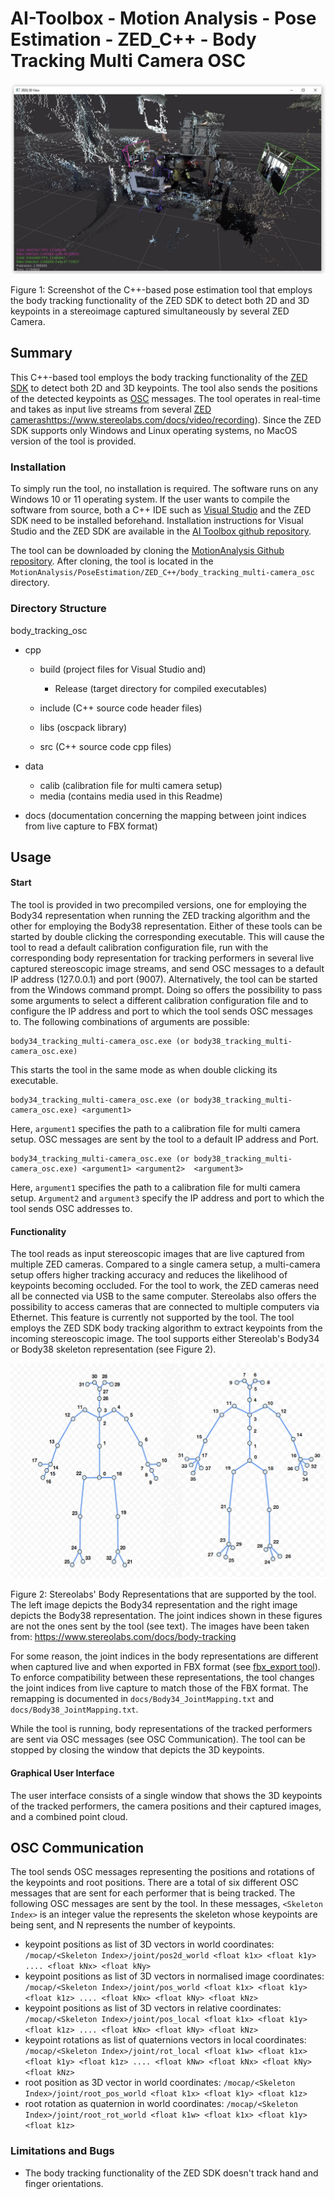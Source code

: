 # AI-Toolbox - Motion Analysis - Pose Estimation - ZED_C++ - Body Tracking Multi Camera OSC

![analysis_screenshot](./data/media/body_tracking_multi_camera_osc_Screenshot.JPG)

Figure 1: Screenshot of the C++-based pose estimation tool that employs the body tracking functionality of the ZED SDK to detect both 2D and 3D keypoints in a stereoimage captured simultaneously by several ZED Camera. 

## Summary

This C++-based tool employs the body tracking functionality of the [ZED SDK](https://www.stereolabs.com/docs) to detect both 2D and 3D keypoints. The tool also sends the positions of the detected keypoints as [OSC](https://en.wikipedia.org/wiki/Open_Sound_Control) messages. The tool operates in real-time and takes as input live streams from several [ZED cameras](https://www.stereolabs.com/en-ch/products/zed-2)https://www.stereolabs.com/docs/video/recording). Since the ZED SDK supports only Windows and Linux operating systems, no MacOS version of the tool is provided. 

### Installation

To simply run the tool, no installation is required. The software runs on any Windows 10 or 11 operating system. If the user wants to compile the software from source, both a C++ IDE such as [Visual Studio](https://visualstudio.microsoft.com/vs/community/) and the ZED SDK need to be installed beforehand. Installation instructions for Visual Studio and the ZED SDK are available in the [AI Toolbox github repository](https://github.com/bisnad/AIToolbox). 

The tool can be downloaded by cloning the [MotionAnalysis Github repository](https://github.com/bisnad/MotionAnalysis). After cloning, the tool is located in the `MotionAnalysis/PoseEstimation/ZED_C++/body_tracking_multi-camera_osc` directory.

### Directory Structure

body_tracking_osc

- cpp
  - build (project files for Visual Studio and)
    - Release (target directory for compiled executables)

  - include (C++ source code header files)
  - libs (oscpack library)
  - src (C++ source code cpp files)

- data
  - calib (calibration file for multi camera setup)
  - media (contains media used in this Readme)
  
- docs (documentation concerning the mapping between joint indices from live capture to FBX format)

## Usage
#### Start

The tool is provided in two precompiled versions, one for employing the Body34 representation when running the ZED tracking algorithm and the other for employing the Body38 representation. Either of these tools can be started by double clicking the corresponding executable. This will cause the tool to read a default calibration configuration file, run with the corresponding body representation for tracking performers in several live captured stereoscopic image streams, and send OSC messages  to a default IP address (127.0.0.1) and port (9007). Alternatively, the tool can be started from the Windows command prompt. Doing so offers the possibility to pass some arguments to select a different calibration configuration file and to configure the IP address and port to which the tool sends OSC messages to. The following combinations of arguments are possible:

```
body34_tracking_multi-camera_osc.exe (or body38_tracking_multi-camera_osc.exe) 
```

This starts the tool in the same mode as when double clicking its executable.

```
body34_tracking_multi-camera_osc.exe (or body38_tracking_multi-camera_osc.exe) <argument1>
```

Here, `argument1` specifies the path to a calibration file for multi camera setup. OSC messages are sent by the tool to a default IP address and Port.

```
body34_tracking_multi-camera_osc.exe (or body38_tracking_multi-camera_osc.exe) <argument1> <argument2>  <argument3>
```

Here, `argument1` specifies the path to a calibration file for multi camera setup. `Argument2` and `argument3` specify the IP address and port to which the tool sends OSC addresses to.  

#### Functionality

The tool reads as input stereoscopic images that are live captured from multiple ZED cameras. Compared to a single camera setup, a multi-camera setup offers higher tracking accuracy and reduces the likelihood of keypoints becoming occluded. For the tool to work, the ZED cameras need all be connected via USB to the same computer. Stereolabs also offers the possibility to access cameras that are connected to multiple computers via Ethernet. This feature is currently not supported by the tool. The tool employs the ZED SDK body tracking algorithm to extract keypoints from the incoming stereoscopic image. The tool supports either Stereolab's Body34 or Body38 skeleton representation (see Figure 2). 

<img src="data/media/body_skeletons.png" style="zoom: 80%;" />

Figure 2: Stereolabs' Body Representations that are supported by the tool. The left image depicts the Body34 representation and the right image depicts the Body38 representation. The joint indices shown in these figures are not the ones sent by the tool (see text). The images have been taken from: https://www.stereolabs.com/docs/body-tracking

For some reason, the joint indices in the body representations are different when captured live and when exported in FBX format (see [fbx_export tool](https://github.com/bisnad/MotionAnalysis/tree/main/PoseEstimation/ZED_C%2B%2B/fbx_export)). To enforce compatibility between these representations, the tool changes the joint indices from live capture to match those of the FBX format. The remapping is documented in  `docs/Body34_JointMapping.txt` and `docs/Body38_JointMapping.txt`. 

While the tool is running, body representations of the tracked performers are sent via OSC messages (see OSC Communication). The tool can be stopped by closing the window that depicts the 3D keypoints. 

#### Graphical User Interface

The user interface consists of a single window that shows the 3D keypoints of the tracked performers, the camera positions and their captured images, and a combined point cloud.

## OSC Communication

The tool sends OSC messages representing the positions and rotations of the keypoints and root positions. There are a total of six different OSC messages that are sent for each performer that is being tracked. The following OSC messages are sent by the tool. In these messages, `<Skeleton Index>` is an integer value the represents the skeleton whose keypoints are being sent, and N represents the number of keypoints.

- keypoint positions as list of 3D vectors in world coordinates: `/mocap/<Skeleton Index>/joint/pos2d_world <float k1x> <float k1y> .... <float kNx> <float kNy>`
- keypoint positions as list of 3D vectors in normalised image coordinates: `/mocap/<Skeleton Index>/joint/pos_world <float k1x> <float k1y> <float k1z> .... <float kNx> <float kNy> <float kNz>`
- keypoint positions as list of 3D vectors in relative coordinates: `/mocap/<Skeleton Index>/joint/pos_local <float k1x> <float k1y> <float k1z> .... <float kNx> <float kNy> <float kNz>`
- keypoint rotations as list of quaternions vectors in local coordinates: `/mocap/<Skeleton Index>/joint/rot_local <float k1w> <float k1x> <float k1y> <float k1z> .... <float kNw> <float kNx> <float kNy> <float kNz>`
- root position as 3D vector in world coordinates: `/mocap/<Skeleton Index>/joint/root_pos_world <float k1x> <float k1y> <float k1z>`
- root rotation as quaternion in world coordinates: `/mocap/<Skeleton Index>/joint/root_rot_world <float k1w> <float k1x> <float k1y> <float k1z>`

### Limitations and Bugs

- The body tracking functionality of the ZED SDK doesn't track hand and finger orientations.